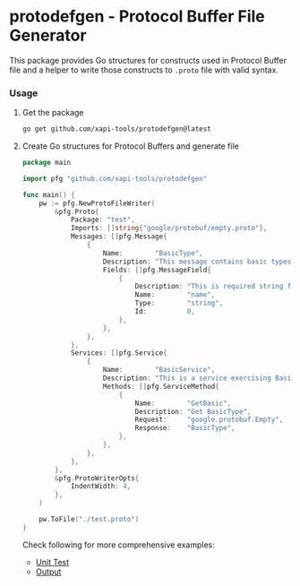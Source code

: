 # protodefgen - Protocol Buffer File Generator

This package provides Go structures for constructs used in Protocol Buffer file and a helper to write those constructs to `.proto` file with valid syntax.

### Usage

1. Get the package

    ```bash
    go get github.com/xapi-tools/protodefgen@latest
    ```

2. Create Go structures for Protocol Buffers and generate file

    ```go
    package main

    import pfg "github.com/xapi-tools/protodefgen"

    func main() {
        pw := pfg.NewProtoFileWriter(
            &pfg.Proto{
                Package: "test",
                Imports: []string{"google/protobuf/empty.proto"},
                Messages: []pfg.Message{
                    {
                        Name:        "BasicType",
                        Description: "This message contains basic types",
                        Fields: []pfg.MessageField{
                            {
                                Description: "This is required string field",
                                Name:        "name",
                                Type:        "string",
                                Id:          0,
                            },
                        },
                    },
                },
                Services: []pfg.Service{
                    {
                        Name:        "BasicService",
                        Description: "This is a service exercising BasicType",
                        Methods: []pfg.ServiceMethod{
                            {
                                Name:        "GetBasic",
                                Description: "Get BasicType",
                                Request:     "google.protobuf.Empty",
                                Response:    "BasicType",
                            },
                        },
                    },
                },
            },
            &pfg.ProtoWriterOpts{
                IndentWidth: 4,
            },
        )

        pw.ToFile("./test.proto")
    }
    ```


    Check following for more comprehensive examples:
    - [Unit Test](gen_test.go)
    - [Output](testdata/example.proto)
